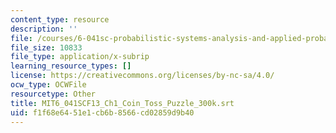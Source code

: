 ```yaml
---
content_type: resource
description: ''
file: /courses/6-041sc-probabilistic-systems-analysis-and-applied-probability-fall-2013/f1f68e6451e1cb6b8566cd02859d9b40_MIT6_041SCF13_Ch1_Coin_Toss_Puzzle_300k.srt
file_size: 10833
file_type: application/x-subrip
learning_resource_types: []
license: https://creativecommons.org/licenses/by-nc-sa/4.0/
ocw_type: OCWFile
resourcetype: Other
title: MIT6_041SCF13_Ch1_Coin_Toss_Puzzle_300k.srt
uid: f1f68e64-51e1-cb6b-8566-cd02859d9b40
---
```

